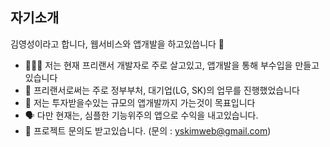 ## 자기소개
김영성이라고 합니다,  웹서비스와 앱개발을 하고있씁니다 🚀 <br>
- 👨🏻‍💻 저는 현재 프리랜서 개발자로 주로 살고있고, 앱개발을 통해 부수입을 만들고있습니다
- 🙂 프리랜서로써는 주로 정부부처, 대기업(LG, SK)의 업무를 진행했었습니다
- 🤔 저는 투자받을수있는 규모의 앱개발까지 가는것이 목표입니다
- 🗣 다만 현재는, 심플한 기능위주의 앱으로 수익을 내고있습니다.
- 💬 프로젝트 문의도 받고있습니다. (문의 : yskimweb@gmail.com)
